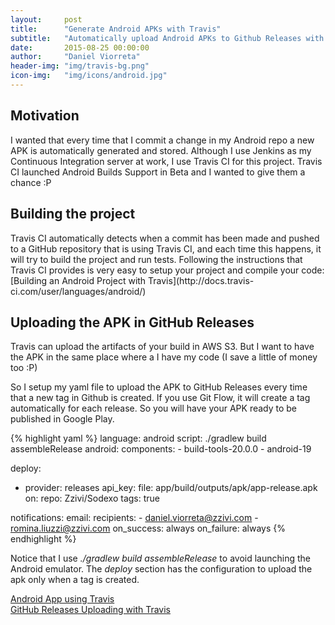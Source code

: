 ```yaml
---
layout:     post
title:      "Generate Android APKs with Travis"
subtitle:   "Automatically upload Android APKs to Github Releases with Travis"
date:       2015-08-25 00:00:00
author:     "Daniel Viorreta"
header-img: "img/travis-bg.png"
icon-img:   "img/icons/android.jpg"
---
```


<h2>Motivation</h2>
I wanted that every time that I commit a change in my Android repo a new APK is automatically generated and stored. Although I use Jenkins as my Continuous Integration server at work, I use Travis CI for this project. Travis CI launched Android Builds Support in Beta and I wanted to give them a chance :P 

<h2>Building the project</h2>
Travis CI automatically detects when a commit has been made and pushed to a GitHub repository that is using Travis CI, and each time this happens, it will try to build the project and run tests.
Following the instructions that Travis CI provides is very easy to setup your project and compile your code:
[Building an Android Project with Travis](http://docs.travis-ci.com/user/languages/android/)



<h2>Uploading the APK in GitHub Releases</h2>
<p>
Travis can upload the artifacts of your build in AWS S3. But I want to have the APK in the same place where a I have my code (I save a little of money too :P)
</p>
<p>
So I setup my yaml file to upload the APK to GitHub Releases every time that a new tag in Github is created. If you use Git Flow, it will create a tag automatically for each release. So you will have your APK ready to be published in Google Play.
</p>
{% highlight yaml %}
language: android
script: ./gradlew build assembleRelease
android:
  components:
  - build-tools-20.0.0
  - android-19

deploy:
  - provider: releases
    api_key:
      <your key>
    file: app/build/outputs/apk/app-release.apk
    on:
      repo: Zzivi/Sodexo
      tags: true

notifications:
  email:
    recipients:
    - daniel.viorreta@zzivi.com
    - romina.liuzzi@zzivi.com
    on_success: always
    on_failure: always
{% endhighlight %}

Notice that I use <i>./gradlew build assembleRelease</i> to avoid launching the Android emulator. The <i>deploy</i> section has the configuration to upload the apk only when a tag is created.

[Android App using Travis](https://github.com/zzivi/Sodexo)
<br>
[GitHub Releases Uploading with Travis](http://docs.travis-ci.com/user/deployment/releases/)
